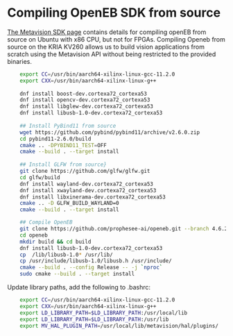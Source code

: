 # Compiling OpenEB SDK from source
[The Metavision SDK page](https://docs.prophesee.ai/stable/installation/linux_openeb.html?highlight=openeb) contains details for compiling openEB from source on Ubuntu with x86 CPU, but not for FPGAs. Compiling Openeb from source on the KRIA KV260 allows us to build vision applications from scratch using the Metavision API without being restricted to the provided binaries. 

```bash
    export CC=/usr/bin/aarch64-xilinx-linux-gcc-11.2.0
    export CXX=/usr/bin/aarch64-xilinx-linux-g++
    
    dnf install boost-dev.cortexa72_cortexa53
    dnf install opencv-dev.cortexa72_cortexa53    
    dnf install libglew-dev.cortexa72_cortexa53    
    dnf install libusb-1.0-dev.cortexa72_cortexa53
    
    ## Install PyBind11 from source
    wget https://github.com/pybind/pybind11/archive/v2.6.0.zip
    cd pybind11-2.6.0/build
    cmake .. -DPYBIND11_TEST=OFF
    cmake --build . --target install
    
    ## Install GLFW from source}
    git clone https://github.com/glfw/glfw.git
    cd glfw/build
    dnf install wayland-dev.cortexa72_cortexa53
    dnf install xwayland-dev.cortexa72_cortexa53
    dnf install libxinerama-dev.cortexa72_cortexa53
    cmake .. -D GLFW_BUILD_WAYLAND=0
    cmake --build . --target install

    ## Compile OpenEB
    git clone https://github.com/prophesee-ai/openeb.git --branch 4.6.2
    cd openeb
    mkdir build && cd build
    dnf install libusb-1.0-dev.cortexa72_cortexa53
    cp  /lib/libusb-1.0* /usr/lib/
    cp /usr/include/libusb-1.0/libusb.h /usr/include/
    cmake --build . --config Release -- -j `nproc`
    sudo cmake --build . --target install    
```

Update library paths, add the following to .bashrc:
```bash
    export CC=/usr/bin/aarch64-xilinx-linux-gcc-11.2.0
    export CXX=/usr/bin/aarch64-xilinx-linux-g++
    export LD_LIBRARY_PATH=$LD_LIBRARY_PATH:/usr/local/lib
    export LD_LIBRARY_PATH=$LD_LIBRARY_PATH:/usr/lib
    export MV_HAL_PLUGIN_PATH=/usr/local/lib/metavision/hal/plugins/
    
```

<!-- TODO:
	Opening and saving event streams
	Interfacing with one/more event cameras
	Metavision API: timiing and synch interafces	
 -->
